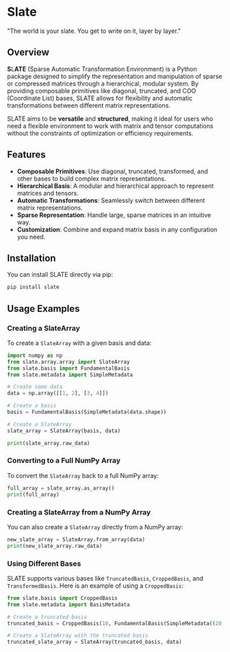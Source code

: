 # Slate

"The world is your slate. You get to write on it, layer by layer."

## Overview

**S**L**ATE** (Sparse Automatic Transformation Environment) is a Python package designed to simplify the representation and manipulation of sparse or compressed matrices through a hierarchical, modular system. By providing composable primitives like diagonal, truncated, and COO (Coordinate List) bases, SLATE allows for flexibility and automatic transformations between different matrix representations.

SLATE aims to be **versatile** and **structured**, making it ideal for users who need a flexible environment to work with matrix and tensor computations without the constraints of optimization or efficiency requirements.

## Features

- **Composable Primitives**: Use diagonal, truncated, transformed, and other bases to build complex matrix representations.
- **Hierarchical Basis**: A modular and hierarchical approach to represent matrices and tensors.
- **Automatic Transformations**: Seamlessly switch between different matrix representations.
- **Sparse Representation**: Handle large, sparse matrices in an intuitive way.
- **Customization**: Combine and expand matrix basis in any configuration you need.

## Installation

You can install SLATE directly via pip:

```bash
pip install slate
```

## Usage Examples

### Creating a SlateArray

To create a `SlateArray` with a given basis and data:

```python
import numpy as np
from slate.array.array import SlateArray
from slate.basis import FundamentalBasis
from slate.metadata import SimpleMetadata

# Create some data
data = np.array([[1, 2], [3, 4]])

# Create a basis
basis = FundamentalBasis(SimpleMetadata(data.shape))

# Create a SlateArray
slate_array = SlateArray(basis, data)

print(slate_array.raw_data)
```

### Converting to a Full NumPy Array

To convert the `SlateArray` back to a full NumPy array:

```python
full_array = slate_array.as_array()
print(full_array)
```

### Creating a SlateArray from a NumPy Array

You can also create a `SlateArray` directly from a NumPy array:

```python
new_slate_array = SlateArray.from_array(data)
print(new_slate_array.raw_data)
```

### Using Different Bases

SLATE supports various bases like `TruncatedBasis`, `CroppedBasis`, and `TransformedBasis`. Here is an example of using a `CroppedBasis`:

```python
from slate.basis import CroppedBasis
from slate.metadata import BasisMetadata

# Create a truncated basis
truncated_basis = CroppedBasis(10, FundamentalBasis(SimpleMetadata((20,))))

# Create a SlateArray with the truncated basis
truncated_slate_array = SlateArray(truncated_basis, data)
```
